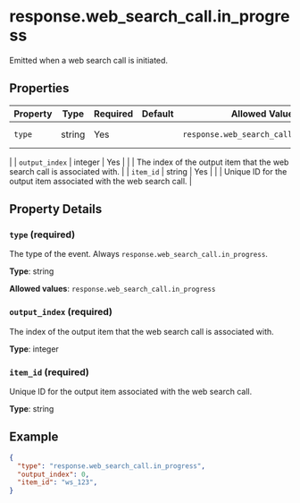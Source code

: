 # response.web_search_call.in_progress

Emitted when a web search call is initiated.

## Properties

| Property | Type | Required | Default | Allowed Values | Description |
| -------- | ---- | -------- | ------- | -------------- | ----------- |
| `type` | string | Yes |  | `response.web_search_call.in_progress` | The type of the event. Always `response.web_search_call.in_progress`.
 |
| `output_index` | integer | Yes |  |  | The index of the output item that the web search call is associated with.
 |
| `item_id` | string | Yes |  |  | Unique ID for the output item associated with the web search call.
 |

## Property Details

### `type` (required)

The type of the event. Always `response.web_search_call.in_progress`.


**Type**: string

**Allowed values**: `response.web_search_call.in_progress`

### `output_index` (required)

The index of the output item that the web search call is associated with.


**Type**: integer

### `item_id` (required)

Unique ID for the output item associated with the web search call.


**Type**: string

## Example

```json
{
  "type": "response.web_search_call.in_progress",
  "output_index": 0,
  "item_id": "ws_123",
}

```


